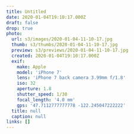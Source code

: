 ```yaml
---
title: Untitled
date: 2020-01-04T19:10:17.000Z
draft: false
drop: true
photo:
  url: s3/images/2020-01-04-11-10-17.jpg
  thumb: s3/thumbs/2020-01-04-11-10-17.jpg
  preview: s3/previews/2020-01-04-11-10-17.jpg
  created: 2020-01-04T19:10:17.000Z
  exif:
    make: Apple
    model: 'iPhone 7'
    lens: 'iPhone 7 back camera 3.99mm f/1.8'
    iso: 32
    aperture: 1.8
    shutter_speed: 1/30
    focal_length: '4.0 mm'
    gps: '47.7112777777778 -122.245047222222'
  title: null
  caption: null
links: []
---
```

